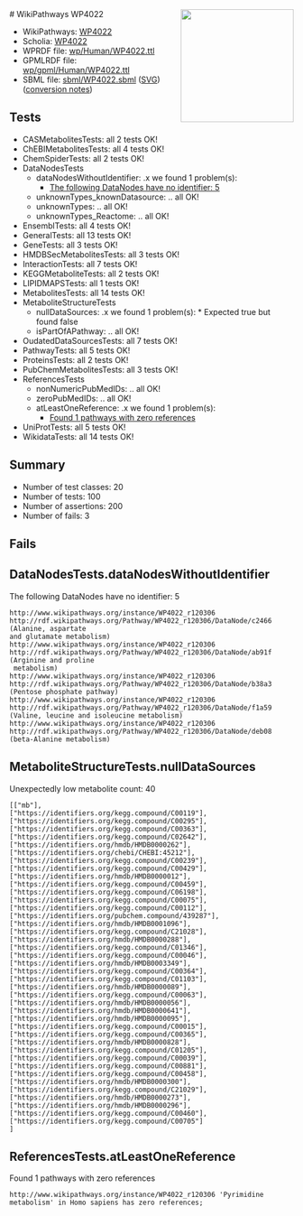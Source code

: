 <img style="float: right; width: 200px" src="../logo.png" />
# WikiPathways WP4022

* WikiPathways: [WP4022](https://identifiers.org/wikipathways:WP4022)
* Scholia: [WP4022](https://scholia.toolforge.org/wikipathways/WP4022)
* WPRDF file: [wp/Human/WP4022.ttl](../wp/Human/WP4022.ttl)
* GPMLRDF file: [wp/gpml/Human/WP4022.ttl](../wp/gpml/Human/WP4022.ttl)
* SBML file: [sbml/WP4022.sbml](../sbml/WP4022.sbml) ([SVG](../sbml/WP4022.svg)) ([conversion notes](../sbml/WP4022.txt))

## Tests
* CASMetabolitesTests: all 2 tests OK!
* ChEBIMetabolitesTests: all 4 tests OK!
* ChemSpiderTests: all 2 tests OK!
* DataNodesTests
    * dataNodesWithoutIdentifier: .x we found 1 problem(s):
        * [The following DataNodes have no identifier: 5](#d2d32fa4)
    * unknownTypes_knownDatasource: .. all OK!
    * unknownTypes: .. all OK!
    * unknownTypes_Reactome: .. all OK!
* EnsemblTests: all 4 tests OK!
* GeneralTests: all 13 tests OK!
* GeneTests: all 3 tests OK!
* HMDBSecMetabolitesTests: all 3 tests OK!
* InteractionTests: all 7 tests OK!
* KEGGMetaboliteTests: all 2 tests OK!
* LIPIDMAPSTests: all 1 tests OK!
* MetabolitesTests: all 14 tests OK!
* MetaboliteStructureTests
    * nullDataSources: .x we found 1 problem(s):
            * Expected true but found false
    * isPartOfAPathway: .. all OK!
* OudatedDataSourcesTests: all 7 tests OK!
* PathwayTests: all 5 tests OK!
* ProteinsTests: all 2 tests OK!
* PubChemMetabolitesTests: all 3 tests OK!
* ReferencesTests
    * nonNumericPubMedIDs: .. all OK!
    * zeroPubMedIDs: .. all OK!
    * atLeastOneReference: .x we found 1 problem(s):
        * [Found 1 pathways with zero references](#35eb778e)
* UniProtTests: all 5 tests OK!
* WikidataTests: all 14 tests OK!


## Summary

* Number of test classes: 20
* Number of tests: 100
* Number of assertions: 200
* Number of fails: 3

## Fails

<a name="d2d32fa4" />

## DataNodesTests.dataNodesWithoutIdentifier

The following DataNodes have no identifier: 5
```
http://www.wikipathways.org/instance/WP4022_r120306 http://rdf.wikipathways.org/Pathway/WP4022_r120306/DataNode/c2466 (Alanine, aspartate 
and glutamate metabolism)
http://www.wikipathways.org/instance/WP4022_r120306 http://rdf.wikipathways.org/Pathway/WP4022_r120306/DataNode/ab91f (Arginine and proline
 metabolism)
http://www.wikipathways.org/instance/WP4022_r120306 http://rdf.wikipathways.org/Pathway/WP4022_r120306/DataNode/b38a3 (Pentose phosphate pathway)
http://www.wikipathways.org/instance/WP4022_r120306 http://rdf.wikipathways.org/Pathway/WP4022_r120306/DataNode/f1a59 (Valine, leucine and isoleucine metabolism)
http://www.wikipathways.org/instance/WP4022_r120306 http://rdf.wikipathways.org/Pathway/WP4022_r120306/DataNode/deb08 (beta-Alanine metabolism)
```

<a name="919041e6" />

## MetaboliteStructureTests.nullDataSources

Unexpectedly low metabolite count: 40
```
[["mb"],
["https://identifiers.org/kegg.compound/C00119"],
["https://identifiers.org/kegg.compound/C00295"],
["https://identifiers.org/kegg.compound/C00363"],
["https://identifiers.org/kegg.compound/C02642"],
["https://identifiers.org/hmdb/HMDB0000262"],
["https://identifiers.org/chebi/CHEBI:45212"],
["https://identifiers.org/kegg.compound/C00239"],
["https://identifiers.org/kegg.compound/C00429"],
["https://identifiers.org/hmdb/HMDB0000012"],
["https://identifiers.org/kegg.compound/C00459"],
["https://identifiers.org/kegg.compound/C06198"],
["https://identifiers.org/kegg.compound/C00075"],
["https://identifiers.org/kegg.compound/C00112"],
["https://identifiers.org/pubchem.compound/439287"],
["https://identifiers.org/hmdb/HMDB0001096"],
["https://identifiers.org/kegg.compound/C21028"],
["https://identifiers.org/hmdb/HMDB0000288"],
["https://identifiers.org/kegg.compound/C01346"],
["https://identifiers.org/kegg.compound/C00046"],
["https://identifiers.org/hmdb/HMDB0003349"],
["https://identifiers.org/kegg.compound/C00364"],
["https://identifiers.org/kegg.compound/C01103"],
["https://identifiers.org/hmdb/HMDB0000089"],
["https://identifiers.org/kegg.compound/C00063"],
["https://identifiers.org/hmdb/HMDB0000056"],
["https://identifiers.org/hmdb/HMDB0000641"],
["https://identifiers.org/hmdb/HMDB0000095"],
["https://identifiers.org/kegg.compound/C00015"],
["https://identifiers.org/kegg.compound/C00365"],
["https://identifiers.org/hmdb/HMDB0000828"],
["https://identifiers.org/kegg.compound/C01205"],
["https://identifiers.org/kegg.compound/C00039"],
["https://identifiers.org/kegg.compound/C00881"],
["https://identifiers.org/kegg.compound/C00458"],
["https://identifiers.org/hmdb/HMDB0000300"],
["https://identifiers.org/kegg.compound/C21029"],
["https://identifiers.org/hmdb/HMDB0000273"],
["https://identifiers.org/hmdb/HMDB0000296"],
["https://identifiers.org/kegg.compound/C00460"],
["https://identifiers.org/kegg.compound/C00705"]
]
```

<a name="35eb778e" />

## ReferencesTests.atLeastOneReference

Found 1 pathways with zero references
```
http://www.wikipathways.org/instance/WP4022_r120306 'Pyrimidine metabolism' in Homo sapiens has zero references; 
```

